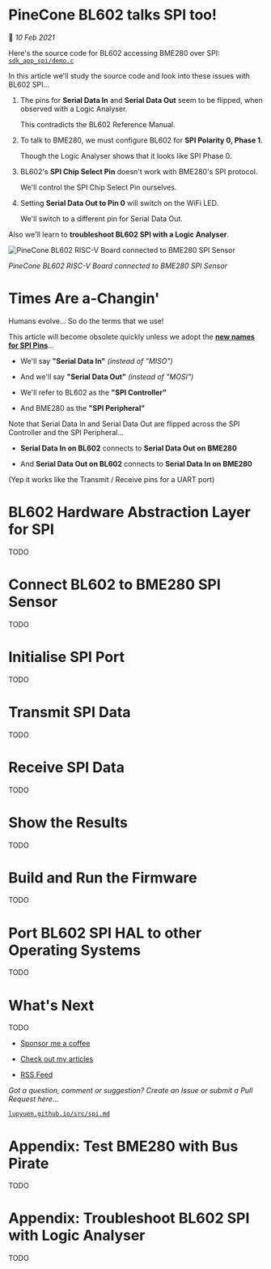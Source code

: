 # PineCone BL602 talks SPI too!

📝 _10 Feb 2021_

Here's the source code for BL602 accessing BME280 over SPI: [`sdk_app_spi/demo.c`](https://github.com/lupyuen/bl_iot_sdk/blob/spi/customer_app/sdk_app_spi/sdk_app_spi/demo.c)

In this article we'll study the source code and look into these issues with BL602 SPI...

1.  The pins for __Serial Data In__ and __Serial Data Out__ seem to be flipped, when observed with a Logic Analyser. 

    This contradicts the BL602 Reference Manual.

1.  To talk to BME280, we must configure BL602 for __SPI Polarity 0, Phase 1__.

    Though the Logic Analyser shows that it looks like SPI Phase 0.

1.  BL602's __SPI Chip Select Pin__ doesn't work with BME280's SPI protocol.

    We'll control the SPI Chip Select Pin ourselves.

1.  Setting __Serial Data Out to Pin 0__ will switch on the WiFi LED.

    We'll switch to a different pin for Serial Data Out.

Also we'll learn to __troubleshoot BL602 SPI with a Logic Analyser__.

![PineCone BL602 RISC-V Board connected to BME280 SPI Sensor](https://lupyuen.github.io/images/spi-title.jpg)

_PineCone BL602 RISC-V Board connected to BME280 SPI Sensor_

# Times Are a-Changin'

Humans evolve... So do the terms that we use!

This article will become obsolete quickly unless we adopt the [__new names for SPI Pins__](https://www.oshwa.org/a-resolution-to-redefine-spi-signal-names)...

-  We'll say __"Serial Data In"__ _(instead of "MISO")_

-  And we'll say __"Serial Data Out"__ _(instead of "MOSI")_

-  We'll refer to BL602 as the __"SPI Controller"__

-  And BME280 as the __"SPI Peripheral"__

Note that Serial Data In and Serial Data Out are flipped across the SPI Controller and the SPI Peripheral...

-  __Serial Data In on BL602__ connects to __Serial Data Out on BME280__

-  And __Serial Data Out on BL602__ connects to __Serial Data In on BME280__

(Yep it works like the Transmit / Receive pins for a UART port)

# BL602 Hardware Abstraction Layer for SPI

TODO

# Connect BL602 to BME280 SPI Sensor

TODO

# Initialise SPI Port

TODO

# Transmit SPI Data

TODO

# Receive SPI Data

TODO

# Show the Results

TODO

# Build and Run the Firmware

TODO

# Port BL602 SPI HAL to other Operating Systems

TODO

# What's Next

TODO

-   [Sponsor me a coffee](https://github.com/sponsors/lupyuen)

-   [Check out my articles](https://lupyuen.github.io)

-   [RSS Feed](https://lupyuen.github.io/rss.xml)

_Got a question, comment or suggestion? Create an Issue or submit a Pull Request here..._

[`lupyuen.github.io/src/spi.md`](https://github.com/lupyuen/lupyuen.github.io/blob/master/src/spi.md)

# Appendix: Test BME280 with Bus Pirate

TODO

# Appendix: Troubleshoot BL602 SPI with Logic Analyser

TODO
